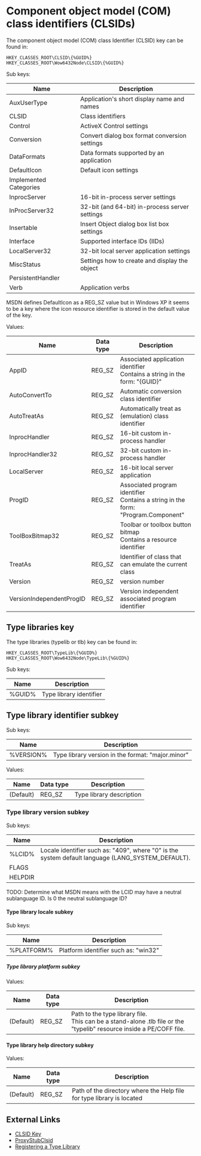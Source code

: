 # Component object model (COM) class identifiers (CLSIDs)

The component object model (COM) class Identifier (CLSID) key can be found in:

```
HKEY_CLASSES_ROOT\CLSID\{%GUID%}
HKEY_CLASSES_ROOT\Wow6432Node\CLSID\{%GUID%}
```

Sub keys:

Name | Description
--- | ---
AuxUserType | Application's short display name and names
CLSID | Class identifiers
Control | ActiveX Control settings
Conversion | Convert dialog box format conversion settings
DataFormats | Data formats supported by an application
DefaultIcon | Default icon settings
Implemented Categories |
InprocServer | 16-bit in-process server settings
InProcServer32 | 32-bit (and 64-bit) in-process server settings
Insertable | Insert Object dialog box list box settings
Interface | Supported interface IDs (IIDs)
LocalServer32 | 32-bit local server application settings
MiscStatus | Settings how to create and display the object
PersistentHandler |
Verb | Application verbs

MSDN defines DefaultIcon as a REG_SZ value but in Windows XP it seems to be a
key where the icon resource identifier is stored in the default value of the
key.

Values:

Name | Data type | Description
--- | --- | ---
AppID | REG_SZ | Associated application identifier <br> Contains a string in the form: "{GUID}"
AutoConvertTo | REG_SZ | Automatic conversion class identifier
AutoTreatAs | REG_SZ | Automatically treat as (emulation) class identifier
InprocHandler | REG_SZ | 16-bit custom in-process handler
InprocHandler32 | REG_SZ | 32-bit custom in-process handler
LocalServer | REG_SZ| 16-bit local server application
ProgID | REG_SZ | Associated program identifier <br> Contains a string in the form: "Program.Component"
ToolBoxBitmap32 | REG_SZ | Toolbar or toolbox button bitmap <br> Contains a resource identifier
TreatAs | REG_SZ | Identifier of class that can emulate the current class
Version | REG_SZ | version number
VersionIndependentProgID | REG_SZ | Version independent associated program identifier

## Type libraries key

The type libraries (typelib or tlb) key can be found in:

```
HKEY_CLASSES_ROOT\TypeLib\{%GUID%}
HKEY_CLASSES_ROOT\Wow6432Node\TypeLib\{%GUID%}
```

Sub keys:

Name | Description
--- | ---
%GUID% | Type library identifier

## Type library identifier subkey

Sub keys:

Name | Description
--- | ---
%VERSION% | Type library version in the format: "major.minor"

Values:

Name | Data type | Description
--- | --- | ---
(Default) | REG_SZ | Type library description

### Type library version subkey

Sub keys:

Name | Description
--- | ---
%LCID% | Locale identifier such as: "409", where "0" is the system default language (LANG_SYSTEM_DEFAULT).
FLAGS |
HELPDIR |

TODO: Determine what MSDN means with the LCID may have a neutral sublanguage
ID. Is 0 the neutral sublanguage ID?

#### Type library locale subkey

Sub keys:

Name | Description
--- | ---
%PLATFORM% | Platform identifier such as: "win32"

##### Type library platform subkey

Values:

Name | Data type | Description
--- | --- | ---
(Default) | REG_SZ | Path to the type library file. <br> This can be a stand-alone .tlb file or the "typelib" resource inside a PE/COFF file.

#### Type library help directory subkey

Values:

Name | Data type | Description
--- | --- | ---
(Default) | REG_SZ | Path of the directory where the Help file for type library is located

## External Links

* [CLSID Key](https://docs.microsoft.com/en-us/windows/win32/com/clsid-key-hklm)
* [ProxyStubClsid](https://docs.microsoft.com/en-us/windows/win32/com/proxystubclsid)
* [Registering a Type Library](https://docs.microsoft.com/en-us/previous-versions/windows/desktop/automat/registering-a-type-library)

